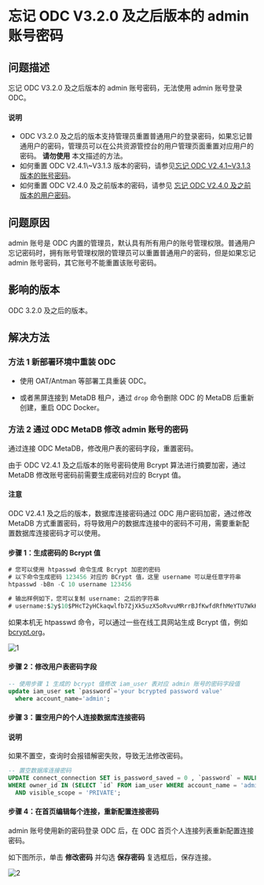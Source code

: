 忘记 ODC V3.2.0 及之后版本的 admin 账号密码
================================================

**问题描述**
-----------------

忘记 ODC V3.2.0 及之后版本的 admin 账号密码，无法使用 admin 账号登录 ODC。

<main id="notice" type='explain'>
  <h4>说明</h4>
  <ul>
  <li>ODC V3.2.0 及之后的版本支持管理员重置普通用户的登录密码，如果忘记普通用户的密码，管理员可以在公共资源管控台的用户管理页面重置对应用户的密码。 <strong>请勿使用</strong> 本文描述的方法。</li>
  <li>如何重置 ODC V2.4.1\~V3.1.3 版本的密码，请参见<a href="200.forget-account-password-of-odc-v2.4.1-to-v3.1.3.md">忘记 ODC V2.4.1~V3.1.3 版本的账号密码</a>。</li>
  <li>如何重置 ODC V2.4.0 及之前版本的密码，请参见 <a href="300.forget-user-password-of-odc-v2.4.0-and-earlier-versions.md">忘记 ODC V2.4.0 及之前版本的用户密码</a>。</li>
  </ul>
</main>

**问题原因**
-----------------

admin 账号是 ODC 内置的管理员，默认具有所有用户的账号管理权限。普通用户忘记密码时，拥有账号管理权限的管理员可以重置普通用户的密码，但是如果忘记 admin 账号密码，其它账号不能重置该账号密码。

**影响的版本** 
--------------------------

ODC 3.2.0 及之后的版本。

**解决方法** 
-------------------------

### **方法 1** 新部署环境中重装 ODC 

* 使用 OAT/Antman 等部署工具重装 ODC。

* 或者黑屏连接到 MetaDB 租户，通过 `drop` 命令删除 ODC 的 MetaDB 后重新创建，重启 ODC Docker。

### **方法 2** 通过 ODC MetaDB 修改 admin 账号的密码 

通过连接 ODC MetaDB，修改用户表的密码字段，重置密码。

由于 ODC V2.4.1 及之后版本的账号密码使用 Bcrypt 算法进行摘要加密，通过 MetaDB 修改账号密码前需要生成密码对应的 Bcrypt 值。

<main id="notice" type='notice'>
   <h4>注意</h4>
   <p>ODC V2.4.1 及之后的版本，数据库连接密码通过 ODC 用户密码加密，通过修改 MetaDB 方式重置密码，将导致用户的数据库连接中的密码不可用，需要重新配置数据库连接密码才可以使用。</p>
</main>

#### **步骤 1：生成密码的 Bcrypt 值**

```sql
# 您可以使用 htpasswd 命令生成 Bcrypt 加密的密码
# 以下命令生成密码 123456 对应的 BCrypt 值，这里 username 可以是任意字符串
htpasswd -bBn -C 10 username 123456

# 输出样例如下，您可以复制 username: 之后的字符串
# username:$2y$10$PHcT2yHCkaqwlfb7ZjXk5uzX5oRvvuMRrrBJfKwfdRfhMeYTU7WkK
```

如果本机无 htpasswd 命令，可以通过一些在线工具网站生成 Bcrypt 值，例如 [bcrypt.org](https://bcrypt.org/)。

![1](https://obbusiness-private.oss-cn-shanghai.aliyuncs.com/doc/img/odc/KB/3.common-troubleshooting/8.account-password-problem/1.forget-admin-account-password-of-odc-v3.2.0-and-later-versions/1.png)

#### **步骤 2：修改用户表密码字段** 

```sql
-- 使用步骤 1 生成的 bcrypt 值修改 iam_user 表对应 admin 账号的密码字段值
update iam_user set `password`='your bcrypted password value'
  where account_name='admin';
```

#### **步骤 3：置空用户的个人连接数据库连接密码** 

<main id="notice" type='explain'>
   <h4>说明</h4>
   <p>如果不置空，查询时会报错解密失败，导致无法修改密码。</p>
</main> 

```sql
-- 置空数据库连接密码
UPDATE connect_connection SET is_password_saved = 0 , `password` = NULL ,  sys_tenant_password = NULL
WHERE owner_id IN (SELECT `id` FROM iam_user WHERE account_name = 'admin') 
  AND visible_scope = 'PRIVATE';
```

#### **步骤 4：在首页编辑每个连接，重新配置连接密码** 

admin 账号使用新的密码登录 ODC 后，在 ODC 首页个人连接列表重新配置连接密码。

如下图所示，单击 **修改密码** 并勾选 **保存密码** 复选框后，保存连接。

![2](https://obbusiness-private.oss-cn-shanghai.aliyuncs.com/doc/img/odc/KB/3.common-troubleshooting/8.account-password-problem/1.forget-admin-account-password-of-odc-v3.2.0-and-later-versions/2.png)
